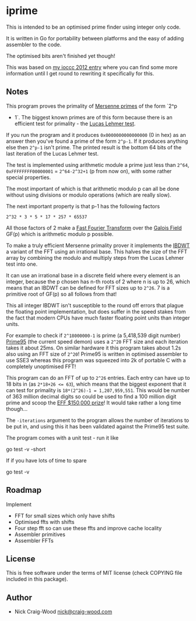 iprime
======

This is intended to be an optimised prime finder using integer only code.

It is written in Go for portability between platforms and the easy of
adding assembler to the code.

The optimised bits aren't finished yet though!

This was based on
[my ioccc 2012 entry](http://www.craig-wood.com/nick/articles/ioccc-2012-mersenne-prime-checker/)
where you can find some more information until I get round to
rewriting it specifically for this.

Notes
-----

This program proves the primality of [Mersenne
primes](http://en.wikipedia.org/wiki/Mersenne_prime) of the form `2^p
- 1`.  The biggest known primes are of this form because there is an
efficient test for primality - the [Lucas Lehmer
test](http://mathworld.wolfram.com/Lucas-LehmerTest.html).

If you run the program and it produces `0x0000000000000000` (0 in hex)
as an answer then you've found a prime of the form `2^p-1`.  If it
produces anything else then `2^p-1` isn't prime.  The printed result is
the bottom 64 bits of the last iteration of the Lucas Lehmer test.

The test is implemented using arithmetic module a prime just less than
`2^64`, `0xFFFFFFFF00000001` = `2^64-2^32+1` (p from now on), with
some rather special properties.

The most important of which is that arithmetic modulo p can all be
done without using divisions or modulo operations (which are really
slow).

The next important property is that p-1 has the following factors

    2^32 * 3 * 5 * 17 * 257 * 65537

All those factors of 2 make a [Fast Fourier
Transform](http://mathworld.wolfram.com/FastFourierTransform.html)
over the [Galois Field](http://mathworld.wolfram.com/FiniteField.html)
GF(p) which is arithmetic modulo p possible.

To make a truly efficient Mersenne primality prover it implements the
[IBDWT](http://en.wikipedia.org/wiki/Irrational_base_discrete_weighted_transform)
a variant of the FFT using an irrational base.  This halves the size
of the FFT array by combining the modulo and multiply steps from the
Lucas Lehmer test into one.

It can use an irrational base in a discrete field where every element
is an integer, because the p chosen has n-th roots of 2 where n is up
to 26, which means that an IBDWT can be defined for FFT sizes up to
`2^26`. 7 is a primitive root of GF(p) so all follows from that!

This all integer IBDWT isn't susceptible to the round off errors that
plague the floating point implementation, but does suffer in the speed
stakes from the fact that modern CPUs have much faster floating point
units than integer units.

For example to check if `2^18000000-1` is prime (a 5,418,539 digit
number) [Prime95](http://www.mersenne.org/freesoft/) (the current
speed demon) uses a `2^20` FFT size and each iteration takes it about
25ms. On similar hardware it this program takes about 1.2s also using
an FFT size of `2^20`!  Prime95 is written in optimised assembler to use
SSE3 whereas this program was squeezed into 2k of portable C with a
completely unoptimised FFT!

This program can do an FFT of up to `2^26` entries.  Each entry can have
up to 18 bits in (as `2*18+26 <= 63`), which means that the biggest
exponent that it can test for primality is `18*(2^26)-1 = 1,207,959,551`.
This would be number of 363 million decimal digits so could be used to
find a 100 million digit prime and scoop the [EFF $150,000
prize](https://www.eff.org/awards/coop)!  It would take rather a long
time though...

The `-iterations` argument to the program allows the number of
iterations to be put in, and using this it has been validated against
the Prime95 test suite.

The program comes with a unit test - run it like

  go test -v -short

If if you have lots of time to spare

  go test -v

Roadmap
-------

Implement
  * FFT for small sizes which only have shifts
  * Optimised ffts with shifts
  * Four step fft so can use these ffts and improve cache locality
  * Assembler primitives
  * Assembler FFTs

License
-------

This is free software under the terms of MIT license (check COPYING file
included in this package).

Author
------

- Nick Craig-Wood <nick@craig-wood.com>
